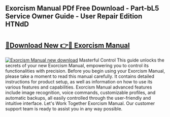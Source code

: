## Exorcism Manual PDf Free Download - Part-bL5 Service Owner Guide - User Repair Edition HTNdD

# <h2><a href="http://bc10517.oget.top/?id=Exorcism+Manual">🔗Download New 👉🔴 Exorcism Manual</a></h2>

[![Exorcism Manual new download](https://i.imgur.com/5g1atiW.png)](http://bc10517.oget.top/?id=Exorcism+Manual)
Masterful Control This guide unlocks the secrets of your new Exorcism Manual, empowering you to control its functionalities with precision. Before you begin using your Exorcism Manual, please take a moment to read this manual carefully. It contains detailed instructions for product setup, as well as information on how to use its various features and capabilities. Exorcism Manual advanced features include image recognition, voice commands, customizable profiles, and automatic backups, all easily controlled through the user-friendly and intuitive interface. Let's Work Together Exorcism Manual. Our customer support team is ready to assist you in any way possible.
